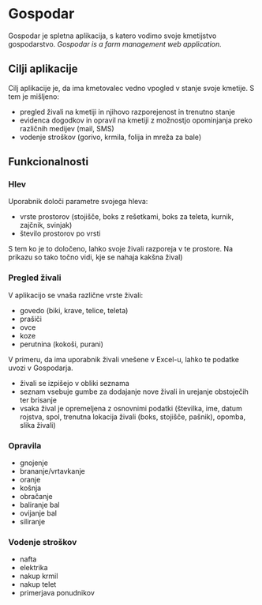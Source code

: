 # Gospodar
Gospodar je spletna aplikacija, s katero vodimo svoje kmetijstvo gospodarstvo.
_Gospodar is a farm management web application._

## Cilji aplikacije
Cilj aplikacije je, da ima kmetovalec vedno vpogled v stanje svoje kmetije.
S tem je mišljeno:
- pregled živali na kmetiji in njihovo razporejenost in trenutno stanje
- evidenca dogodkov in opravil na kmetiji z možnostjo opominjanja preko različnih medijev (mail, SMS)
- vodenje stroškov (gorivo, krmila, folija in mreža za bale)

## Funkcionalnosti
### Hlev
Uporabnik določi parametre svojega hleva:
 - vrste prostorov 
    (stojišče, boks z rešetkami, boks za teleta, kurnik, zajčnik, svinjak) 
 - število prostorov po vrsti 
 
 S tem ko je to določeno, lahko svoje živali razporeja v te prostore.
 Na prikazu so tako točno vidi, kje se nahaja kakšna žival)

### Pregled živali
V aplikacijo se vnaša različne vrste živali:
 - govedo (biki, krave, telice, teleta)
 - prašiči
 - ovce
 - koze
 - perutnina (kokoši, purani)
 
 V primeru, da ima uporabnik živali vnešene v Excel-u, lahko te podatke uvozi v Gospodarja.
 
 - živali se izpišejo v obliki seznama
 - seznam vsebuje gumbe za dodajanje nove živali in urejanje obstoječih ter brisanje
 - vsaka žival je opremeljena z osnovnimi podatki (številka, ime, datum rojstva, spol, trenutna lokacija živali (boks, stojišče, pašnik), opomba, slika živali)

### Opravila
- gnojenje
- brananje/vrtavkanje
- oranje
- košnja
- obračanje
- baliranje bal
- ovijanje bal
- siliranje

### Vodenje stroškov
- nafta
- elektrika
- nakup krmil
- nakup telet
- primerjava ponudnikov

